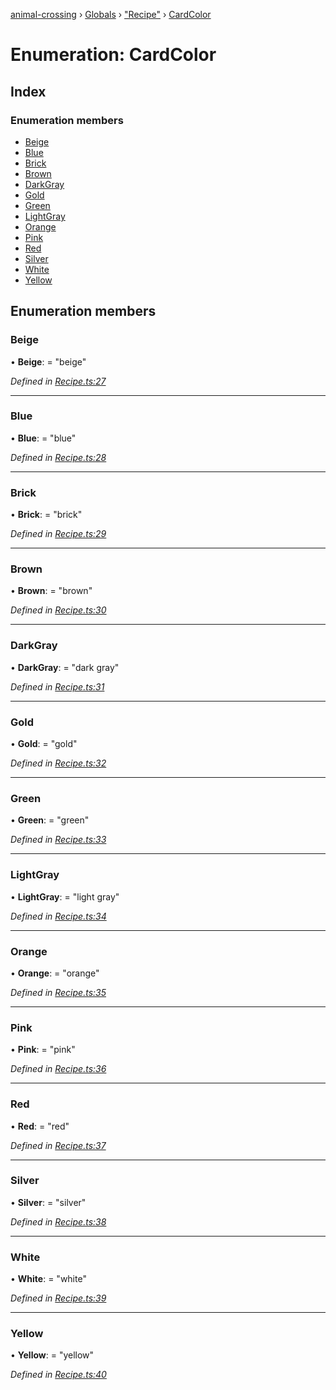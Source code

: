 [animal-crossing](../README.md) › [Globals](../globals.md) › ["Recipe"](../modules/_recipe_.md) › [CardColor](_recipe_.cardcolor.md)

# Enumeration: CardColor

## Index

### Enumeration members

* [Beige](_recipe_.cardcolor.md#beige)
* [Blue](_recipe_.cardcolor.md#blue)
* [Brick](_recipe_.cardcolor.md#brick)
* [Brown](_recipe_.cardcolor.md#brown)
* [DarkGray](_recipe_.cardcolor.md#darkgray)
* [Gold](_recipe_.cardcolor.md#gold)
* [Green](_recipe_.cardcolor.md#green)
* [LightGray](_recipe_.cardcolor.md#lightgray)
* [Orange](_recipe_.cardcolor.md#orange)
* [Pink](_recipe_.cardcolor.md#pink)
* [Red](_recipe_.cardcolor.md#red)
* [Silver](_recipe_.cardcolor.md#silver)
* [White](_recipe_.cardcolor.md#white)
* [Yellow](_recipe_.cardcolor.md#yellow)

## Enumeration members

###  Beige

• **Beige**: = "beige"

*Defined in [Recipe.ts:27](https://github.com/Norviah/animal-crossing/blob/4ad5c16/module/types/Recipe.ts#L27)*

___

###  Blue

• **Blue**: = "blue"

*Defined in [Recipe.ts:28](https://github.com/Norviah/animal-crossing/blob/4ad5c16/module/types/Recipe.ts#L28)*

___

###  Brick

• **Brick**: = "brick"

*Defined in [Recipe.ts:29](https://github.com/Norviah/animal-crossing/blob/4ad5c16/module/types/Recipe.ts#L29)*

___

###  Brown

• **Brown**: = "brown"

*Defined in [Recipe.ts:30](https://github.com/Norviah/animal-crossing/blob/4ad5c16/module/types/Recipe.ts#L30)*

___

###  DarkGray

• **DarkGray**: = "dark gray"

*Defined in [Recipe.ts:31](https://github.com/Norviah/animal-crossing/blob/4ad5c16/module/types/Recipe.ts#L31)*

___

###  Gold

• **Gold**: = "gold"

*Defined in [Recipe.ts:32](https://github.com/Norviah/animal-crossing/blob/4ad5c16/module/types/Recipe.ts#L32)*

___

###  Green

• **Green**: = "green"

*Defined in [Recipe.ts:33](https://github.com/Norviah/animal-crossing/blob/4ad5c16/module/types/Recipe.ts#L33)*

___

###  LightGray

• **LightGray**: = "light gray"

*Defined in [Recipe.ts:34](https://github.com/Norviah/animal-crossing/blob/4ad5c16/module/types/Recipe.ts#L34)*

___

###  Orange

• **Orange**: = "orange"

*Defined in [Recipe.ts:35](https://github.com/Norviah/animal-crossing/blob/4ad5c16/module/types/Recipe.ts#L35)*

___

###  Pink

• **Pink**: = "pink"

*Defined in [Recipe.ts:36](https://github.com/Norviah/animal-crossing/blob/4ad5c16/module/types/Recipe.ts#L36)*

___

###  Red

• **Red**: = "red"

*Defined in [Recipe.ts:37](https://github.com/Norviah/animal-crossing/blob/4ad5c16/module/types/Recipe.ts#L37)*

___

###  Silver

• **Silver**: = "silver"

*Defined in [Recipe.ts:38](https://github.com/Norviah/animal-crossing/blob/4ad5c16/module/types/Recipe.ts#L38)*

___

###  White

• **White**: = "white"

*Defined in [Recipe.ts:39](https://github.com/Norviah/animal-crossing/blob/4ad5c16/module/types/Recipe.ts#L39)*

___

###  Yellow

• **Yellow**: = "yellow"

*Defined in [Recipe.ts:40](https://github.com/Norviah/animal-crossing/blob/4ad5c16/module/types/Recipe.ts#L40)*
